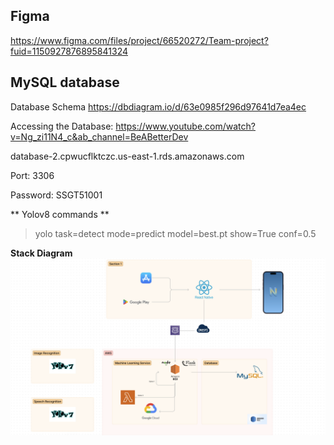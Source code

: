 ## **Figma**

https://www.figma.com/files/project/66520272/Team-project?fuid=1150927876895841324

## **MySQL database**

Database Schema
https://dbdiagram.io/d/63e0985f296d97641d7ea4ec

Accessing the Database: 
https://www.youtube.com/watch?v=Ng_zi11N4_c&ab_channel=BeABetterDev

database-2.cpwucflktczc.us-east-1.rds.amazonaws.com 

Port: 3306

Password: SSGT51001

** Yolov8 commands **
>yolo task=detect mode=predict model=best.pt show=True conf=0.5

**Stack Diagram**
![alt text](stack_diagram.png)
